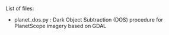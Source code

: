 List of files:

* planet_dos.py : Dark Object Subtraction (DOS) procedure for PlanetScope imagery based on GDAL
